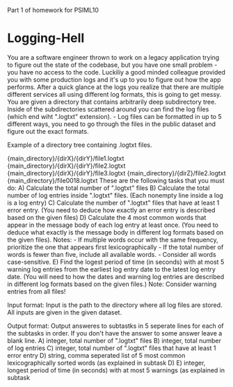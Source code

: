 Part 1 of homework for PSIML10

# Logging-Hell
You are a software engineer thrown to work on a legacy application trying to figure out the state of the codebase, but you have one small problem - you have no access to the code. Luckiliy a good minded colleague provided you with some production logs and it's up to you to figure out how the app performs. After a quick glance at the logs you realize that there are multiple different services all using different log formats, this is going to get messy. You are given a directory that contains arbitrarily deep subdirectory tree. Inside of the subdirectories scattered around you can find the log files (which end wiht ".logtxt" extension). - Log files can be formatted in up to 5 different ways, you need to go through the files in the public dataset and figure out the exact formats.

Example of a directory tree containing .logtxt files.

{main_directory}/{dirX}/{dirY}/file1.logtxt
{main_directory}/{dirX}/{dirY}/file2.logtxt
{main_directory}/{dirX}/{dirY}/file3.logtxt
{main_directory}/{dirZ}/file2.logtxt
{main_directory}/file0018.logtxt
These are the following tasks that you must do: 
A) Calculate the total number of ".logtxt" files 
B) Calculate the total number of log entries inside ".logtxt" files. (Each nonempty line inside a log is a log entry) 
C) Calculate the number of ".logtxt" files that have at least 1 error entry. (You need to deduce how exactly an error entry is described based on the given files) 
D) Calculate the 4 most common words that appear in the message body of each log entry at least once. (You need to deduce what exactly is the message body in different log formats based on the given files). Notes: - If multiple words occur with the same frequency, prioritize the one that appears first lexicographically - If the total number of words is fewer than five, include all available words. - Consider all words case-sensitive. 
E) Find the logest period of time (in seconds) with at most 5 warning log entries from the earliest log entry date to the latest log entry date. (You will need to how the dates and warning log entries are described in different log formats based on the given files.) Note: Consider warning entries from all files!

Input format: Input is the path to the directory where all log files are stored. All inputs are given in the given dataset.

Output format: Output answeres to subtastks in 5 seperate lines for each of the subtasks in order. If you don't have the answer to some answer leave a blank line. A) integer, total number of ".logtxt" files B) integer, total number of log entries C) integer, total number of ".logtxt" files that have at least 1 error entry D) string, comma seperated list of 5 most common lexicographically sorted words (as explained in subtask D) E) integer, longest period of time (in seconds) with at most 5 warnings (as explained in subtask
